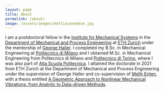 ```yaml
---
layout: page
title: About
permalink: /about/
image: /assets/images/mattiacenedese.jpg
---
```


I am a postdoctoral fellow in the [Institute for Mechanical Systems](https://imes.ethz.ch/) in the [Department of Mechanical and Process Engineering](https://mavt.ethz.ch/) at [ETH Zurich](https://ethz.ch/en.html) under the mentorship of [George Haller](https://georgehaller.com). I completed my B.Sc. in Mechanical Engineering at [Politecnico di Milano](https://www.polimi.it/en/) and I obtained M.Sc. in Mechanical Engineering from Politecnico di Milano and [Politecnico di Torino](https://www.polito.it/index.php?lang=en), where I was also part of [Alta Scuola Politecnica](https://www.asp-poli.it/). I attained the doctorate in 2021 from ETH Zurich at the Department of Mechanical and Process Engineering under the supervision of George Haller and co-supervision of [Melih Eriten](http://friction.engr.wisc.edu/home), with a thesis entitled [A Geometric Approach to Nonlinear Mechanical Vibrations: from Analytic to Data-driven Methods](https://www.research-collection.ethz.ch/handle/20.500.11850/528996).